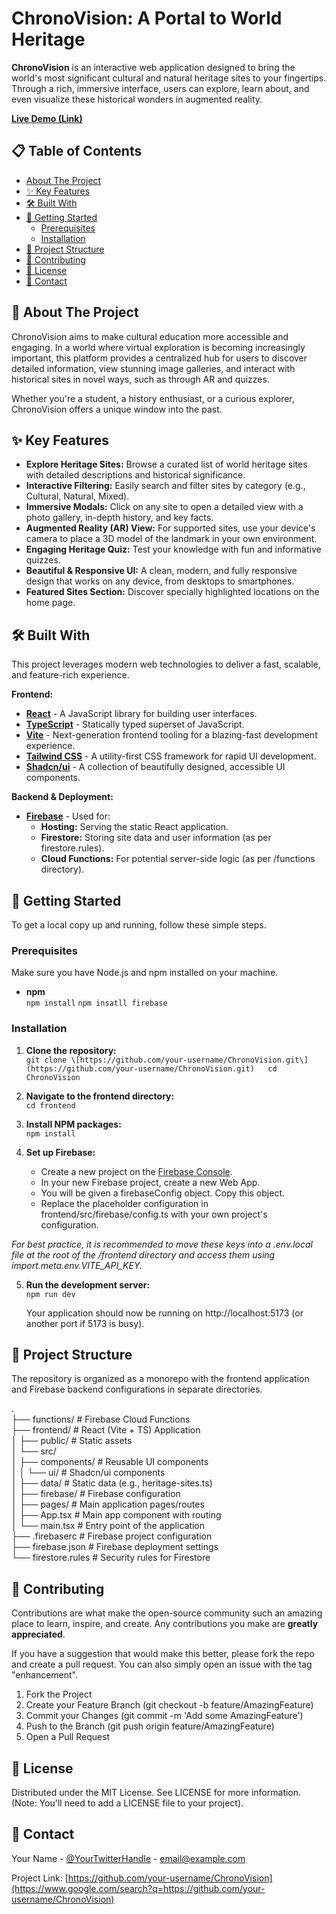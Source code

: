 # **ChronoVision: A Portal to World Heritage**

**ChronoVision** is an interactive web application designed to bring the world's most significant cultural and natural heritage sites to your fingertips. Through a rich, immersive interface, users can explore, learn about, and even visualize these historical wonders in augmented reality.

[**Live Demo (Link)**](https://www.google.com/search?q=https://your-live-demo-link-here.com)

## **📋 Table of Contents**

* [About The Project](https://www.google.com/search?q=%23about-the-project)  
* [✨ Key Features](https://www.google.com/search?q=%23-key-features)  
* [🛠️ Built With](https://www.google.com/search?q=%23%EF%B8%8F-built-with)  
* [🚀 Getting Started](https://www.google.com/search?q=%23-getting-started)  
  * [Prerequisites](https://www.google.com/search?q=%23prerequisites)  
  * [Installation](https://www.google.com/search?q=%23installation)  
* [📂 Project Structure](https://www.google.com/search?q=%23-project-structure)  
* [🤝 Contributing](https://www.google.com/search?q=%23-contributing)  
* [📄 License](https://www.google.com/search?q=%23-license)  
* [📧 Contact](https://www.google.com/search?q=%23-contact)

## **📖 About The Project**

ChronoVision aims to make cultural education more accessible and engaging. In a world where virtual exploration is becoming increasingly important, this platform provides a centralized hub for users to discover detailed information, view stunning image galleries, and interact with historical sites in novel ways, such as through AR and quizzes.

Whether you're a student, a history enthusiast, or a curious explorer, ChronoVision offers a unique window into the past.

## **✨ Key Features**

* **Explore Heritage Sites:** Browse a curated list of world heritage sites with detailed descriptions and historical significance.  
* **Interactive Filtering:** Easily search and filter sites by category (e.g., Cultural, Natural, Mixed).  
* **Immersive Modals:** Click on any site to open a detailed view with a photo gallery, in-depth history, and key facts.  
* **Augmented Reality (AR) View:** For supported sites, use your device's camera to place a 3D model of the landmark in your own environment.  
* **Engaging Heritage Quiz:** Test your knowledge with fun and informative quizzes.  
* **Beautiful & Responsive UI:** A clean, modern, and fully responsive design that works on any device, from desktops to smartphones.  
* **Featured Sites Section:** Discover specially highlighted locations on the home page.

## **🛠️ Built With**

This project leverages modern web technologies to deliver a fast, scalable, and feature-rich experience.

**Frontend:**

* [**React**](https://reactjs.org/) \- A JavaScript library for building user interfaces.  
* [**TypeScript**](https://www.typescriptlang.org/) \- Statically typed superset of JavaScript.  
* [**Vite**](https://vitejs.dev/) \- Next-generation frontend tooling for a blazing-fast development experience.  
* [**Tailwind CSS**](https://tailwindcss.com/) \- A utility-first CSS framework for rapid UI development.  
* [**Shadcn/ui**](https://ui.shadcn.com/) \- A collection of beautifully designed, accessible UI components.

**Backend & Deployment:**

* [**Firebase**](https://firebase.google.com/) \- Used for:  
  * **Hosting:** Serving the static React application.  
  * **Firestore:** Storing site data and user information (as per firestore.rules).  
  * **Cloud Functions:** For potential server-side logic (as per /functions directory).

## **🚀 Getting Started**

To get a local copy up and running, follow these simple steps.

### **Prerequisites**

Make sure you have Node.js and npm installed on your machine.

* **npm**  
  `npm install`
  `npm insatll firebase`

### **Installation**

1. **Clone the repository:**  
   `git clone \[https://github.com/your-username/ChronoVision.git\](https://github.com/your-username/ChronoVision.git)  
   cd ChronoVision`

2. **Navigate to the frontend directory:**  
   `cd frontend`

3. **Install NPM packages:**  
   `npm install`

4. **Set up Firebase:**  
   * Create a new project on the [Firebase Console](https://console.firebase.google.com/).  
   * In your new Firebase project, create a new Web App.  
   * You will be given a firebaseConfig object. Copy this object.  
   * Replace the placeholder configuration in frontend/src/firebase/config.ts with your own project's configuration.

*For best practice, it is recommended to move these keys into a .env.local file at the root of the /frontend directory and access them using import.meta.env.VITE\_API\_KEY.*

5. **Run the development server:**  
   `npm run dev`

   Your application should now be running on http://localhost:5173 (or another port if 5173 is busy).

## **📂 Project Structure**

The repository is organized as a monorepo with the frontend application and Firebase backend configurations in separate directories.

.  
├── functions/              \# Firebase Cloud Functions  
├── frontend/               \# React (Vite \+ TS) Application  
│   ├── public/             \# Static assets  
│   └── src/  
│       ├── components/     \# Reusable UI components  
│       │   └── ui/         \# Shadcn/ui components  
│       ├── data/           \# Static data (e.g., heritage-sites.ts)  
│       ├── firebase/       \# Firebase configuration  
│       ├── pages/          \# Main application pages/routes  
│       ├── App.tsx         \# Main app component with routing  
│       └── main.tsx        \# Entry point of the application  
├── .firebaserc             \# Firebase project configuration  
├── firebase.json           \# Firebase deployment settings  
└── firestore.rules         \# Security rules for Firestore

## **🤝 Contributing**

Contributions are what make the open-source community such an amazing place to learn, inspire, and create. Any contributions you make are **greatly appreciated**.

If you have a suggestion that would make this better, please fork the repo and create a pull request. You can also simply open an issue with the tag "enhancement".

1. Fork the Project  
2. Create your Feature Branch (git checkout \-b feature/AmazingFeature)  
3. Commit your Changes (git commit \-m 'Add some AmazingFeature')  
4. Push to the Branch (git push origin feature/AmazingFeature)  
5. Open a Pull Request

## **📄 License**

Distributed under the MIT License. See LICENSE for more information. (Note: You'll need to add a LICENSE file to your project).

## **📧 Contact**

Your Name \- [@YourTwitterHandle](https://www.google.com/search?q=https://twitter.com/your-twitter-handle) \- email@example.com

Project Link: [https://github.com/your-username/ChronoVision](https://www.google.com/search?q=https://github.com/your-username/ChronoVision)
